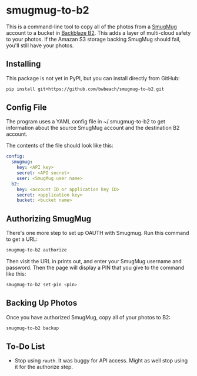 # smugmug-to-b2

This is a command-line tool to copy all of the photos from a 
[SmugMug](https://smugmug.com) account to a bucket in 
[Backblaze B2](https://www.backblaze.com/b2/cloud-storage.html). 
This adds a layer of multi-cloud safety to your photos.  If the
Amazan S3 storage backing SmugMug should fail, you'll still have
your photos.

## Installing

This package is not yet in PyPI, but you can install directly from GitHub:

```bash
pip install git+https://github.com/bwbeach/smugmug-to-b2.git
```

## Config File

The program uses a YAML config file in ~/.smugmug-to-b2 to get
information about the source SmugMug account and the destination
B2 account.

The contents of the file should look like this:

```yaml
config:
  smugmug:
    key: <API key>
    secret: <API secret>
    user: <SmugMug user name>
  b2:
    key: <account ID or application key ID>
    secret: <application key>
    bucket: <bucket name>

```

## Authorizing SmugMug

There's one more step to set up OAUTH with Smugmug.  Run this command
to get a URL:

```bash
smugmug-to-b2 authorize
```

Then visit the URL in prints out, and enter your SmugMug username
and password.  Then the page will display a PIN that you give to
the command like this:

```bash
smugmug-to-b2 set-pin <pin>
```

## Backing Up Photos

Once you have authorized SmugMug, copy all of your photos to B2:

```bash
smugmug-to-b2 backup
```

## To-Do List

* Stop using `rauth`.  It was buggy for API access.  Might as well stop using it for the authorize step.